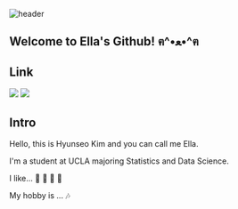 ![header](https://capsule-render.vercel.app/api?&color=Black&type=Cylinder&text=Welcome🐾&fontColor=ffffff)

## Welcome to Ella's Github! ฅ^•ﻌ•^ฅ

## Link
  
  <a href="https://www.linkedin.com/in/hyunseo-kim-442862237/" target="_blank"><img src="https://img.shields.io/badge/linkedin-0A66C2?style=for-the-badge&logo=linkedin&logoColor=white"/></a>
  <a href="https://hy0s2rla.tistory.com/" target="_blank"><img src="https://img.shields.io/badge/tistory-000000?style=for-the-badge&logo=tistory&logoColor=white"/></a>

## Intro
Hello, this is Hyunseo Kim and you can call me Ella.

I'm a student at UCLA majoring Statistics and Data Science.

I like... 🍰 🌭 🍦 🍪

My hobby is ... 🎶


<!--
**hyunseokim1/hyunseokim1** is a ✨ _special_ ✨ repository because its `README.md` (this file) appears on your GitHub profile.

